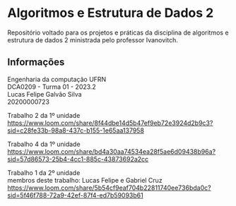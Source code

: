 # Algoritmos e Estrutura de Dados 2
Repositório voltado para os projetos e práticas da disciplina de algoritmos e estrutura de dados 2 ministrada pelo professor Ivanovitch.

## Informações
Engenharia da computação UFRN  
DCA0209 - Turma 01 - 2023.2  
Lucas Felipe Galvão Silva  
20200000723  

Trabalho 2 da 1º unidade  
https://www.loom.com/share/8f44dbe14d5b47ef9eb72e3924d2b9c3?sid=c28fe33b-98a8-437c-b155-1e65aa137958  

Trabalho 4 da 1º unidade  
https://www.loom.com/share/bd4a30aa74534ea28f5ae6d09438b96a?sid=57d86573-25b4-4cc1-885c-43873692a2cc

Trabalho 1 da 2º unidade    
membros deste trabalho: Lucas Felipe e Gabriel Cruz
https://www.loom.com/share/5b54cf9eaf704b22811740ee736bda0c?sid=5f46f788-72a9-42ef-87f4-ed7b59093b61
